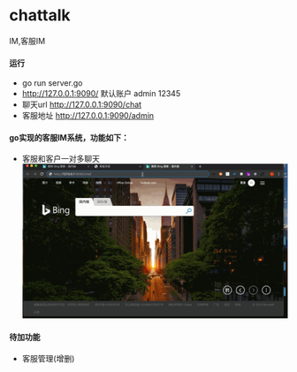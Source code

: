 # chattalk
IM,客服IM
#### 运行
-  go run server.go
- http://127.0.0.1:9090/    默认账户  admin 12345
- 聊天url http://127.0.0.1:9090/chat
- 客服地址 http://127.0.0.1:9090/admin
#### go实现的客服IM系统，功能如下：
- 客服和客户一对多聊天
![动图](/static/images/Untitled.gif)
#### 待加功能
- 客服管理(增删)